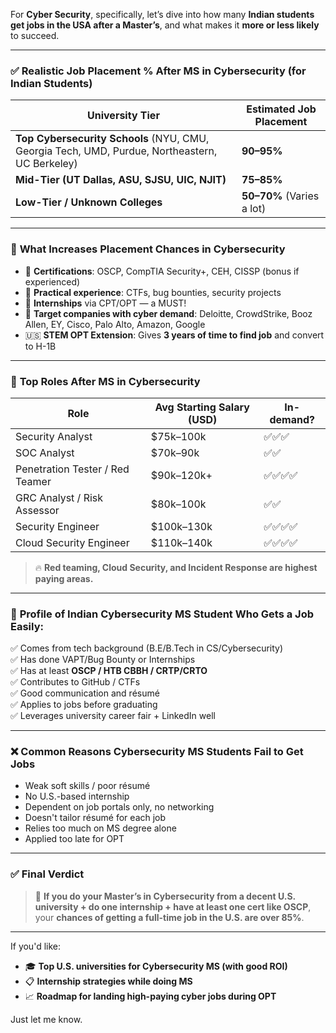

For **Cyber Security**, specifically, let’s dive into how many **Indian students get jobs in the USA after a Master’s**, and what makes it **more or less likely** to succeed.

---

### ✅ **Realistic Job Placement % After MS in Cybersecurity (for Indian Students)**

|**University Tier**|**Estimated Job Placement**|
|---|---|
|**Top Cybersecurity Schools** (NYU, CMU, Georgia Tech, UMD, Purdue, Northeastern, UC Berkeley)|**90–95%**|
|**Mid-Tier (UT Dallas, ASU, SJSU, UIC, NJIT)**|**75–85%**|
|**Low-Tier / Unknown Colleges**|**50–70%** (Varies a lot)|

---

### 📌 **What Increases Placement Chances in Cybersecurity**

- 🔐 **Certifications**: OSCP, CompTIA Security+, CEH, CISSP (bonus if experienced)
- 🧪 **Practical experience**: CTFs, bug bounties, security projects
- 💼 **Internships** via CPT/OPT — a MUST!
- 🏢 **Target companies with cyber demand**: Deloitte, CrowdStrike, Booz Allen, EY, Cisco, Palo Alto, Amazon, Google
- 🇺🇸 **STEM OPT Extension**: Gives **3 years of time to find job** and convert to H-1B

---

### 💬 **Top Roles After MS in Cybersecurity**

|**Role**|**Avg Starting Salary (USD)**|**In-demand?**|
|---|---|---|
|Security Analyst|$75k–100k|✅✅✅|
|SOC Analyst|$70k–90k|✅✅|
|Penetration Tester / Red Teamer|$90k–120k+|✅✅✅✅|
|GRC Analyst / Risk Assessor|$80k–100k|✅✅|
|Security Engineer|$100k–130k|✅✅✅✅|
|Cloud Security Engineer|$110k–140k|✅✅✅✅|

> 🔥 **Red teaming, Cloud Security, and Incident Response are highest paying areas.**

---

### 🎯 **Profile of Indian Cybersecurity MS Student Who Gets a Job Easily:**

✅ Comes from tech background (B.E/B.Tech in CS/Cybersecurity)  
✅ Has done VAPT/Bug Bounty or Internships  
✅ Has at least **OSCP / HTB CBBH / CRTP/CRTO**  
✅ Contributes to GitHub / CTFs  
✅ Good communication and résumé  
✅ Applies to jobs before graduating  
✅ Leverages university career fair + LinkedIn well

---

### ❌ Common Reasons Cybersecurity MS Students Fail to Get Jobs

- Weak soft skills / poor résumé
- No U.S.-based internship
- Dependent on job portals only, no networking
- Doesn't tailor résumé for each job
- Relies too much on MS degree alone
- Applied too late for OPT

---

### ✅ Final Verdict

> 🎯 **If you do your Master’s in Cybersecurity from a decent U.S. university + do one internship + have at least one cert like OSCP**, your **chances of getting a full-time job in the U.S. are over 85%**.

---

If you'd like:

- 🎓 **Top U.S. universities for Cybersecurity MS (with good ROI)**
- 📋 **Internship strategies while doing MS**
- 📈 **Roadmap for landing high-paying cyber jobs during OPT**

Just let me know.